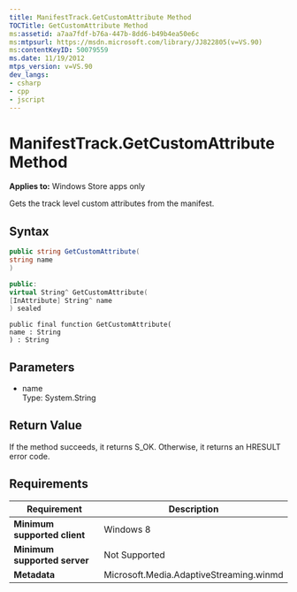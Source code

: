 ```yaml
---
title: ManifestTrack.GetCustomAttribute Method
TOCTitle: GetCustomAttribute Method
ms:assetid: a7aa7fdf-b76a-447b-8dd6-b49b4ea50e6c
ms:mtpsurl: https://msdn.microsoft.com/library/JJ822805(v=VS.90)
ms:contentKeyID: 50079559
ms.date: 11/19/2012
mtps_version: v=VS.90
dev_langs:
- csharp
- cpp
- jscript
---
```


# ManifestTrack.GetCustomAttribute Method

**Applies to:** Windows Store apps only

Gets the track level custom attributes from the manifest.

## Syntax

```csharp
public string GetCustomAttribute(
string name
)
```

```cpp
public:
virtual String^ GetCustomAttribute(
[InAttribute] String^ name
) sealed
```

```jscript
public final function GetCustomAttribute(
name : String
) : String
```

## Parameters

  - name  
    Type: System.String

## Return Value

If the method succeeds, it returns S\_OK. Otherwise, it returns an HRESULT error code.

## Requirements

|Requirement|Description|
|--- |--- |
|**Minimum supported client**|Windows 8|
|**Minimum supported server**|Not Supported|
|**Metadata**|Microsoft.Media.AdaptiveStreaming.winmd|
